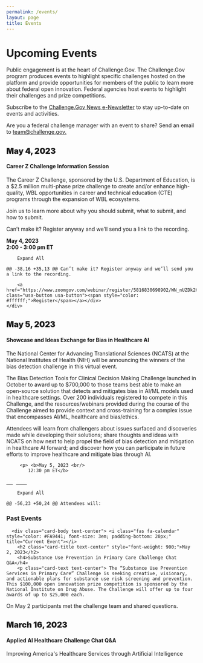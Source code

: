 ```yaml
---
permalink: /events/
layout: page
title: Events
---
```

<h1 class="text-center mb-4 font-weight-bold">Upcoming Events</h1>
<div class="col-sm-12">
<p>Public engagement is at the heart of Challenge.Gov. The Challenge.Gov program produces events to highlight specific challenges hosted on the platform and provide opportunities for members of the public to learn more about federal open innovation. Federal agencies host events to highlight their challenges and prize competitions.</p>
<p>Subscribe to the <a href="https://public.govdelivery.com/accounts/USGSATTS/subscriber/new?topic_id=USGSATTS_41">Challenge.Gov News e-Newsletter</a> to stay up-to-date on events and activities.
</p>
  <p>Are you a federal challenge manager with an event to share? Send an email to <a href="mailto:team@challenge.gov">team@challenge.gov.</a></p> 
</div>
<div class="row">
  <div class="col-sm-12">
    <div class="card">
      <div class="card-body text-center"> <i class="fas fa-calendar" style="color: #FA9441; font-size: 3em; padding-bottom: 20px;" title="Current Event"></i>
        <h2 class="card-title text-center" style="font-weight: 900;">May 4, 2023</h2>
        <h4>Career Z Challenge Information Session</h4>
        <p class="card-text text-center"> The Career Z Challenge, sponsored by the U.S. Department of Education, is a $2.5 million multi-phase prize challenge to create and/or enhance high-quality, WBL opportunities in career and technical education (CTE) programs through the expansion of WBL ecosystems. </p>

 <p class="card-text text-center">Join us to learn more about why you should submit, what to submit, and how to submit. </p>

 <p class="card-text text-center">Can’t make it? Register anyway and we’ll send you a link to the recording. </p>

 <p class="card-text text-center">
          <b>May 4, 2023 <br/>
            2:00 - 3:00 pm ET</b>
</p>

    
        
          
    

        
        Expand All
    
    @@ -38,16 +35,13 @@ Can’t make it? Register anyway and we’ll send you a link to the recording.
  
        <a href="https://www.zoomgov.com/webinar/register/5816830698902/WN_nUZDk2HhTyKnGL_kAraCEA" class="usa-button usa-button"><span style="color: #ffffff;">Register</span></a></div>
    </div>
  </div>
   <div class="col-sm-12">
    <div class="card">
      <div class="card-body text-center"> <i class="fas fa-calendar" style="color: #FA9441; font-size: 3em; padding-bottom: 20px;" title="Current Event"></i>
        <h2 class="card-title text-center" style="font-weight: 900;">May 5, 2023</h2>
        <h4>Showcase and Ideas Exchange for Bias in Healthcare AI</h4>
        <p class="card-text text-center">The National Center for Advancing Translational Sciences (NCATS) at the National Institutes of Health (NIH) will be announcing the winners of the bias detection challenge in this virtual event. </p>

<p class="card-text text-center">The Bias Detection Tools for Clinical Decision Making Challenge launched in October to award up to $700,000 to those teams best able to make an open-source solution that detects and mitigates bias in AI/ML models used in healthcare settings. Over 200 individuals registered to compete in this Challenge, and the resources/webinars provided during the course of the Challenge aimed to provide context and cross-training for a complex issue that encompasses AI/ML, healthcare and bias/ethics. </p>

<p class="card-text text-center">Attendees will learn from challengers about issues surfaced and discoveries made while developing their solutions; share thoughts and ideas with NCATS on how next to help propel the field of bias detection and mitigation in healthcare AI forward; and discover how you can participate in future efforts to improve healthcare and mitigate bias through AI. </p>

         <p> <b>May 5, 2023 <br/>
            12:30 pm ET</b>
</p>
        <a href="https://zoom.us/webinar/register/WN__8DI00ogRtGwUHwMe5mW2Q#/registration" class="usa-button usa-button"><span style="color: #ffffff;">Register</span></a></div>

    
        
          
    

        
        Expand All
    
    @@ -56,23 +50,24 @@ Attendees will:
  
</div>
<h3 class="text-center">Past Events</h3>
<div class="row">
  <div class="col-sm-12">
    <div class="card">

      <div class="card-body text-center"> <i class="fas fa-calendar" style="color: #FA9441; font-size: 3em; padding-bottom: 20px;" title="Current Event"></i>
        <h2 class="card-title text-center" style="font-weight: 900;">May 2, 2023</h2>
        <h4>Substance Use Prevention in Primary Care Challenge Chat Q&A</h4>
        <p class="card-text text-center"> The “Substance Use Prevention Services in Primary Care” Challenge is seeking creative, visionary, and actionable plans for substance use risk screening and prevention. This $100,000 open innovation prize competition is sponsored by the National Institute on Drug Abuse. The Challenge will offer up to four awards of up to $25,000 each.

On May 2 participants met the challenge team and shared questions. 
</p>
    </div>
  </div>
    <div class="card"> 
    <div class="card-body text-center"> <i class="fas fa-calendar" style="color: #FA9441; font-size: 3em; padding-bottom: 20px;" title="Past event"></i>
        <h2 class="card-title text-center" style="font-weight: 900;">March 16, 2023</h2>
        <h4>Applied AI Healthcare Challenge Chat Q&A</h4>
        <p class="card-text text-center">Improving America's Healthcare Services through Artificial Intelligence
</p>
        </div>
       </div>
    </div>
  </div>
</div>
